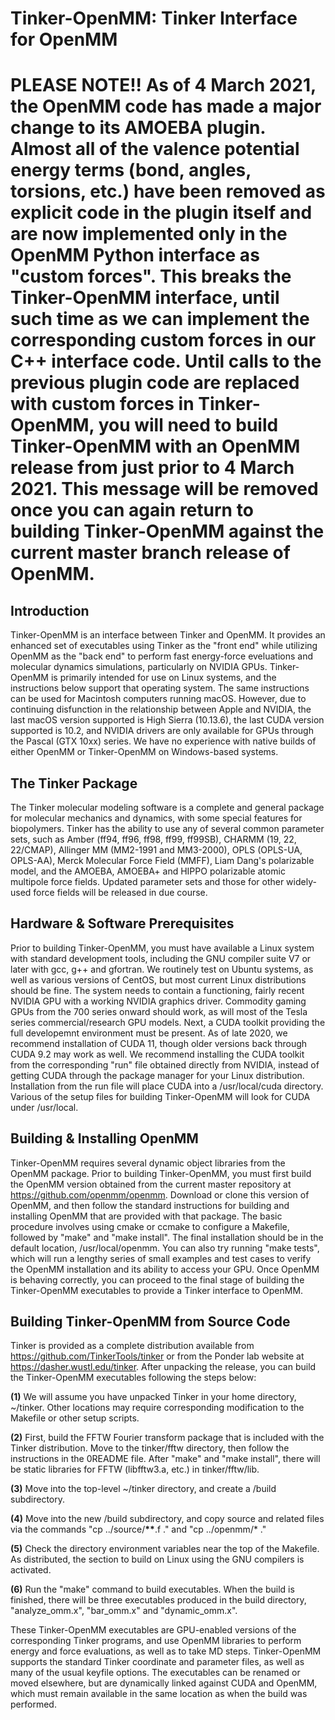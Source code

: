 # Tinker-OpenMM: Tinker Interface for OpenMM

# PLEASE NOTE!!  As of 4 March 2021, the OpenMM code has made a major change to its AMOEBA plugin. Almost all of the valence potential energy terms (bond, angles, torsions, etc.) have been removed as explicit code in the plugin itself and are now implemented only in the OpenMM Python interface as "custom forces". This breaks the Tinker-OpenMM interface, until such time as we can implement the corresponding custom forces in our C++ interface code. Until calls to the previous plugin code are replaced with custom forces in Tinker-OpenMM, you will need to build Tinker-OpenMM with an OpenMM release from just prior to 4 March 2021. This message will be removed once you can again return to building Tinker-OpenMM against the current master branch release of OpenMM.

<H2><B>Introduction</B></H2>

Tinker-OpenMM is an interface between Tinker and OpenMM. It provides an enhanced set of executables using Tinker as the "front end" while utilizing OpenMM as the "back end" to perform fast energy-force eveluations and molecular dynamics simulations, particularly on NVIDIA GPUs. Tinker-OpenMM is primarily intended for use on Linux systems, and the instructions below support that operating system. The same instructions can be used for Macintosh computers running macOS. However, due to continuing disfunction in the relationship between Apple and NVIDIA, the last macOS version supported is High Sierra (10.13.6), the last CUDA version supported is 10.2, and NVIDIA drivers are only available for GPUs through the Pascal (GTX 10xx) series. We have no experience with native builds of either OpenMM or Tinker-OpenMM on Windows-based systems.

<H2><B>The Tinker Package</B></H2>

The Tinker molecular modeling software is a complete and general package for molecular mechanics and dynamics, with some special features for biopolymers. Tinker has the ability to use any of several common parameter sets, such as Amber (ff94, ff96, ff98, ff99, ff99SB), CHARMM (19, 22, 22/CMAP), Allinger MM (MM2-1991 and MM3-2000), OPLS (OPLS-UA, OPLS-AA), Merck Molecular Force Field (MMFF), Liam Dang's polarizable model, and the AMOEBA, AMOEBA+ and HIPPO polarizable atomic multipole force fields. Updated parameter sets and those for other widely-used force fields will be released in due course.

<H2><B>Hardware & Software Prerequisites</B></H2>

Prior to building Tinker-OpenMM, you must have available a Linux system with standard development tools, including the GNU compiler suite V7 or later with gcc, g++ and gfortran. We routinely test on Ubuntu systems, as well as various versions of CentOS, but most current Linux distributions should be fine. The system needs to contain a functioning, fairly recent NVIDIA GPU with a working NVIDIA graphics driver. Commodity gaming GPUs from the 700 series onward should work, as will most of the Tesla series commercial/research GPU models. Next, a CUDA toolkit providing the full developemnt environment must be present. As of late 2020, we recommend installation of CUDA 11, though older versions back through CUDA 9.2 may work as well. We recommend installing the CUDA toolkit from the corresponding "run" file obtained directly from NVIDIA, instead of getting CUDA through the package manager for your Linux distribution. Installation from the run file will place CUDA into a /usr/local/cuda directory. Various of the setup files for building Tinker-OpenMM will look for CUDA under /usr/local.

<H2><B>Building & Installing OpenMM</B></H2>

Tinker-OpenMM requires several dynamic object libraries from the OpenMM package. Prior to building Tinker-OpenMM, you must first build the OpenMM version obtained from the current master repository at https://github.com/openmm/openmm. Download or clone this version of OpenMM, and then follow the standard instructions for building and installing OpenMM that are provided with that package. The basic procedure involves using cmake or ccmake to configure a Makefile, followed by "make" and "make install". The final installation should be in the default location, /usr/local/openmm. You can also try running "make tests", which will run a lengthy series of small examples and test cases to verify the OpenMM installation and its ability to access your GPU. Once OpenMM is behaving correctly, you can proceed to the final stage of building the Tinker-OpenMM executables to provide a Tinker interface to OpenMM.

<H2><B>Building Tinker-OpenMM from Source Code</B></H2>

Tinker is provided as a complete distribution available from https://github.com/TinkerTools/tinker or from the Ponder lab website at https://dasher.wustl.edu/tinker. After unpacking the release, you can build the Tinker-OpenMM executables following the steps below:

<B>(1)</B> We will assume you have unpacked Tinker in your home directory, ~/tinker. Other locations may require corresponding modification to the Makefile or other setup scripts.

<B>(2)</B> First, build the FFTW Fourier transform package that is included with the Tinker distribution. Move to the tinker/fftw directory, then follow the instructions in the 0README file. After "make" and "make install", there will be static libraries for FFTW (libfftw3.a, etc.) in tinker/fftw/lib. 

<B>(3)</B> Move into the top-level ~/tinker directory, and create a /build subdirectory.

<B>(4)</B> Move into the new /build subdirectory, and copy source and related files via the commands "cp ../source/<B>**</B>.f ."</B> and "cp ../openmm/* ."

<B>(5)</B> Check the directory environment variables near the top of the Makefile. As distributed, the section to build on Linux using the GNU compilers is activated.

<B>(6)</B> Run the "make" command to build executables. When the build is finished, there will be three executables produced in the build directory, "analyze_omm.x", "bar_omm.x" and "dynamic_omm.x".

These Tinker-OpenMM executables are GPU-enabled versions of the corresponding Tinker programs, and use OpenMM libraries to perform energy and force evaluations, as well as to take MD steps. Tinker-OpenMM supports the standard Tinker coordinate and parameter files, as well as many of the usual keyfile options. The executables can be renamed or moved elsewhere, but are dynamically linked against CUDA and OpenMM, which must remain available in the same location as when the build was performed.
